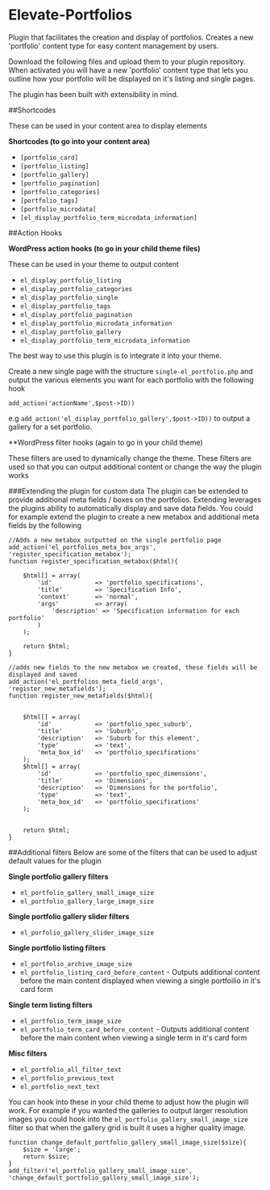# Elevate-Portfolios
Plugin that facilitates the creation and display of portfolios. Creates a new 'portfolio' content type for easy content management by users. 

Download the following files and upload them to your plugin repository. When activated you will have a new 'portfolio' content type that lets you outline how your 
portfolio will be displayed on it's listing and single pages.

The plugin has been built with extensibility in mind. 

##Shortcodes

These can be used in your content area to display elements

**Shortcodes (to go into your content area)**

 - `[portfolio_card]`
 - `[portfolio_listing]`
 - `[portfolio_gallery]`
 - `[portfolio_pagination]`
 - `[portfolio_categories]`
 - `[portfolio_tags]`
 - `[portfolio_microdata]`
 - `[el_display_portfolio_term_microdata_information]`
 
 
##Action Hooks

**WordPress action hooks (to go in your child theme files)**

These can be used in your theme to output content

 - `el_display_portfolio_listing`
 - `el_display_portfolio_categories`
 - `el_display_portfolio_single`
 - `el_display_portfolio_tags`
 - `el_display_portfolio_pagination`
 - `el_display_portfolio_microdata_information`
 - `el_display_portfolio_gallery`
 - `el_display_portfolio_term_microdata_information`

The best way to use this plugin is to integrate it into your theme. 

Create a new single page with the structure `single-el_portfolio.php` and output the various elements you want for each portfolio with the following hook

`add_action('actionName',$post->ID))` 

e.g `add_action('el_display_portfolio_gallery',$post->ID))` to output a gallery for a set portfolio.

**WordPress filter hooks (again to go in your child theme)

These filters are used to dynamically change the theme. These filters are used so that you can output additional content or change the way the plugin works





###Extending the plugin for custom data
The plugin can be extended to provide additional meta fields / boxes on the portfolios. Extending leverages the plugins ability to automatically display and save data fields.
You could for example extend the plugin to create a new metabox and additional meta fields by the following

```
//Adds a new metabox outputted on the single portfolio page
add_action('el_portfolios_meta_box_args', 'register_specification_metabox');
function register_specification_metabox($html){

	$html[] = array(
		'id'			=> 'portfolio_specifications',
		'title'			=> 'Specification Info',
		'context'		=> 'normal',
		'args'			=> array(
			'description' => 'Specification information for each portfolio'
		)	
	);

	return $html;
}

//adds new fields to the new metabox we created, these fields will be displayed and saved
add_action('el_portfolios_meta_field_args', 'register_new_metafields');
function register_new_metafields($html){
	
	
	$html[] = array(
		'id'			=> 'portfolio_spec_suburb',
		'title'			=> 'Suburb',
		'description'	=> 'Suburb for this element',
		'type'			=> 'text',
		'meta_box_id'	=> 'portfolio_specifications'
	);	
	$html[] = array(
		'id'			=> 'portfolio_spec_dimensions',
		'title'			=> 'Dimensions',
		'description'	=> 'Dimensions for the portfolio',
		'type'			=> 'text',
		'meta_box_id'	=> 'portfolio_specifications'
	);

	
	return $html;
}
```

##Additional filters
Below are some of the filters that can be used to adjust default values for the plugin


**Single portfolio gallery filters**

 - `el_portfolio_gallery_small_image_size`
 - `el_portfolio_gallery_large_image_size`

**Single portfolio gallery slider filters**

 - `el_porfolio_gallery_slider_image_size`

**Single portfolio listing filters**

 - `el_portfolio_archive_image_size`
 - `el_portfolio_listing_card_before_content` - Outputs additional content before the main content displayed when viewing a single portfoilio in it's card form

**Single term listing filters**

 - `el_portfolio_term_image_size`
 - `el_portfolio_term_card_before_content` - Outputs additional content before the main content when viewing a single term in it's card form

**Misc filters**

 - `el_portfolio_all_filter_text`
 - `el_portfolio_previous_text`
 - `el_portfolio_next_text`
 
 
 
 

You can hook into these in your child theme to adjust how the plugin will work. For example if you wanted the galleries to output larger resolution images you could 
hook into the `el_portfolio_gallery_small_image_size` filter so that when the gallery grid is built it uses a higher quality image.

```
function change_default_portfolio_gallery_small_image_size($size){
	$size = 'large';
	return $size;
}
add_filter('el_portfolio_gallery_small_image_size', 'change_default_portfolio_gallery_small_image_size');

```



